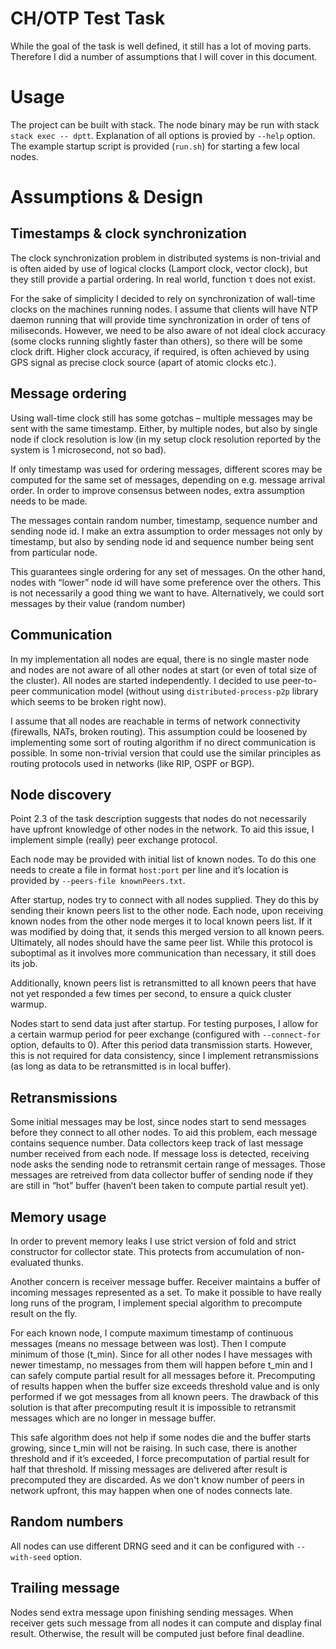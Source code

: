 # CH/OTP Test Task
While the goal of the task is well defined, it still has a lot of moving parts. Therefore I did a number of assumptions that I will cover in this document.

# Usage

The project can be built with stack. The node binary may be run with stack `stack exec -- dptt`. Explanation of all options is provied by `--help` option. The example startup script is provided (`run.sh`) for starting a few local nodes.


# Assumptions & Design
## Timestamps & clock synchronization

The clock synchronization problem in distributed systems is non-trivial and is often aided by use of logical clocks (Lamport clock, vector clock), but they still provide a partial ordering. In real world, function τ does not exist.

For the sake of simplicity I decided to rely on synchronization of wall-time clocks on the machines running nodes. I assume that clients will have NTP daemon running that will provide time synchronization in order of tens of miliseconds. However, we need to be also aware of not ideal clock accuracy (some clocks running slightly faster than others), so there will be some clock drift. Higher clock accuracy, if required, is often achieved by using GPS signal as precise clock source (apart of atomic clocks etc.).

## Message ordering

Using wall-time clock still has some gotchas – multiple messages may be sent with the same timestamp. Either, by multiple nodes, but also by single node if clock resolution is low (in my setup clock resolution reported by the system is 1 microsecond, not so bad).

If only timestamp was used for ordering messages, different scores may be computed for the same set of messages, depending on e.g. message arrival order. In order to improve consensus between nodes, extra assumption needs to be made.

The messages contain random number, timestamp, sequence number and sending node id. I make an extra assumption to order messages not only by timestamp, but also by sending node id and sequence number being sent from particular node. 

This guarantees single ordering for any set of messages. On the other hand, nodes with “lower” node id will have some preference over the others. This is not necessarily a good thing we want to have. Alternatively, we could sort messages by their value (random number) 

## Communication

In my implementation all nodes are equal, there is no single master node and nodes are not aware of all other nodes at start (or even of total size of the cluster). All nodes are started independently. I decided to use peer-to-peer communication model (without using `distributed-process-p2p` library which seems to be broken right now).

I assume that all nodes are reachable in terms of network connectivity (firewalls, NATs, broken routing). This assumption could be loosened by implementing some sort of routing algorithm if no direct communication is possible. In some non-trivial version that could use the similar principles as routing protocols used in networks (like RIP, OSPF or BGP).

## Node discovery

Point 2.3 of the task description suggests that nodes do not necessarily have upfront knowledge of other nodes in the network. To aid this issue, I implement simple (really) peer exchange protocol.

Each node may be provided with initial list of known nodes. To do this one needs to create a file in format `host:port` per line and it’s location is provided by `--peers-file knownPeers.txt`.

After startup, nodes try to connect with all nodes supplied. They do this by sending their known peers list to the other node. Each node, upon receiving known nodes from the other node merges it to local known peers list. If it was modified by doing that, it sends this merged version to all known peers. Ultimately, all nodes should have the same peer list. While this protocol is suboptimal as it involves more communication than necessary, it still does its job.

Additionally, known peers list is retransmitted to all known peers that have not yet responded a few times per second, to ensure a quick cluster warmup. 

Nodes start to send data just after startup. For testing purposes, I allow for a certain warmup period for peer exchange (configured with `--connect-for` option, defaults to 0). After this period data transmission starts. However, this is not required for data consistency, since I implement retransmissions (as long as data to be retransmitted is in local buffer).

## Retransmissions

Some initial messages may be lost, since nodes start to send messages before they connect to all other nodes. To aid this problem, each message contains sequence number. Data collectors keep track of last message number received from each node. If message loss is detected, receiving node asks the sending node to retransmit certain range of messages. Those messages are retreived from data collector buffer of sending node if they are still in “hot” buffer (haven’t been taken to compute partial result yet).

## Memory usage

In order to prevent memory leaks I use strict version of fold and strict constructor for collector state. This protects from accumulation of non-evaluated thunks.

Another concern is receiver message buffer. Receiver maintains a buffer of incoming messages represented as a set. To make it possible to have really long runs of the program, I implement special algorithm to precompute result on the fly.

For each known node, I compute maximum timestamp of continuous messages (means no message between was lost). Then I compute minimum of those (t_min). Since for all other nodes I have messages with newer timestamp, no messages from them will happen before t_min and I can safely compute partial result for all messages before it.
Precomputing of results happen when the buffer size exceeds threshold value and is only performed if we got messages from all known peers.
The drawback of this solution is that after precomputing result it is impossible to retransmit messages which are no longer in message buffer.

This safe algorithm does not help if some nodes die and the buffer starts growing, since t_min will not be raising. In such case, there is another threshold and if it’s exceeded, I force precomputation of partial result for half that threshold. If missing messages are delivered after result is precomputed they are discarded. As we don't know number of peers in network upfront, this may happen when one of nodes connects late.

## Random numbers

All nodes can use different DRNG seed and it can be configured with `--with-seed` option. 

## Trailing message

Nodes send extra message upon finishing sending messages. When receiver gets such message from all nodes it can compute and display final result. Otherwise, the result will be computed just before final deadline.

